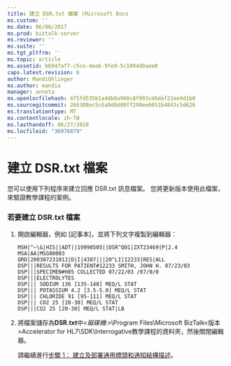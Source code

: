 ```yaml
---
title: 建立 DSR.txt 檔案 |Microsoft Docs
ms.custom: ''
ms.date: 06/08/2017
ms.prod: biztalk-server
ms.reviewer: ''
ms.suite: ''
ms.tgt_pltfrm: ''
ms.topic: article
ms.assetid: b6947af7-c5ce-4ee6-9fe9-5c1094d0aee0
caps.latest.revision: 6
author: MandiOhlinger
ms.author: mandia
manager: anneta
ms.openlocfilehash: 4f5fd535b1a4db0a960c8f993cd6daf22ee9d1b0
ms.sourcegitcommit: 266308ec5c6a9d8d80ff298ee6051b4843c5d626
ms.translationtype: MT
ms.contentlocale: zh-TW
ms.lasthandoff: 06/27/2018
ms.locfileid: "36976879"
---
```

# <a name="create-the-dsrtxt-file"></a>建立 DSR.txt 檔案
您可以使用下列程序來建立回應 DSR.txt 訊息檔案。 您將更新版本使用此檔案，來驗證教學課程的案例。  
  
### <a name="to-create-the-dsrtxt-file"></a>若要建立 DSR.txt 檔案  
  
1. 開啟編輯器，例如 [記事本]，並將下列文字複製到編輯器：  
  
   ```  
   MSH|^~\&|HIS||ADT||19990505||DSR^Q01|ZXT23469|P|2.4  
   MSA|AA|MSG00003  
   QRD|200307231012|D|I|4387|||20^LI|12233|RES|ALL  
   DSP|||RESULTS FOR PATIENT#12233 SMITH, JOHN H. 07/23/03  
   DSP|||SPECIMEN#H85 COLLECTED 07/22/03 /07/0/0  
   DSP|||ELECTROLYTES  
   DSP||| SODIUM 136 [135-148] MEQ/L STAT  
   DSP||| POTASSIUM 4.2 [3.5-5.0] MEQ/L STAT  
   DSP||| CHLORIDE 91 [95-111] MEQ/L STAT  
   DSP||| CO2 25 [20-30] MEQ/L STAT  
   DSP|||CO2 25 [20-30] MEQ/L STAT|LB  
   ```  
  
2. 將檔案儲存為**DSR.txt**中\<*磁碟機*:\>\Program Files\Microsoft BizTalk\<版本\>Accelerator for HL7\SDK\Interrogative教學課程的資料夾，然後關閉編輯器。  
  
   請繼續進行[步驟 1： 建立及部署通用標頭和通知結構描述](../../adapters-and-accelerators/accelerator-hl7/step-1-create-and-deploy-common-header-and-acknowledgment-schemas.md)。